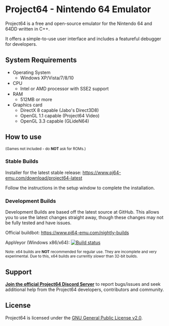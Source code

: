 # Project64 - Nintendo 64 Emulator

Project64 is a free and open-source emulator for the Nintendo 64 and 64DD written in C++.

It offers a simple-to-use user interface and includes a featureful debugger for developers.

## System Requirements

* Operating System
  * Windows XP/Vista/7/8/10
* CPU
  * Intel or AMD processor with SSE2 support
* RAM
  * 512MB or more
* Graphics card
  * DirectX 8 capable (Jabo's Direct3D8)
  * OpenGL 1.1 capable (Project64 Video)
  * OpenGL 3.3 capable (GLideN64)

## How to use

<sub>(Games not included - do **NOT** ask for ROMs.)</sub>

### Stable Builds

Installer for the latest stable release: https://www.pj64-emu.com/download/project64-latest

Follow the instructions in the setup window to complete the installation.

### Development Builds

Development Builds are based off the latest source at GitHub. This allows you to use the latest changes straight away, though these changes may not be fully tested and have issues.

Official buildbot: https://www.pj64-emu.com/nightly-builds

AppVeyor (Windows x86/x64): [![Build status](https://ci.appveyor.com/api/projects/status/sbtwyhaexslyhgx3?svg=true
)](https://ci.appveyor.com/project/project64/project64/branch/master)

<sub>Note: x64 builds are **NOT** recommended for regular use. They are incomplete and very experimental. Due to this, x64 builds are currently _slower_ than 32-bit builds.</sub>

## Support

[**Join the official Project64 Discord Server**](https://discord.gg/ys69Dak) to report bugs/issues and seek additional help from the Project64 developers, contributors and community.

## License

Project64 is licensed under the
[GNU General Public License v2.0](https://www.gnu.org/licenses/old-licenses/gpl-2.0.en.html).
